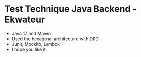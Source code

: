 # Test Technique Java Backend - Ekwateur

- Java 17 and Maven
- Used the hexagonal architecture with DDD.
- Junit, Mockito, Lombok
- I hope you like it.
